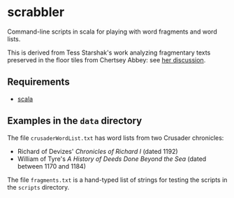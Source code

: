 # scrabbler

Command-line scripts in scala for playing with word fragments and word lists.

This is derived from Tess Starshak's work analyzing fragmentary texts preserved in the floor tiles from Chertsey Abbey: see [her discussion](https://github.com/tessstarshak/portfolio/wiki).


## Requirements

- [scala](http://www.scala-lang.org/)

## Examples in the `data` directory

The file `crusaderWordList.txt` has word lists from two Crusader chronicles:

- Richard of Devizes' *Chronicles of Richard I* (dated 1192)
- William of Tyre's *A History of Deeds Done Beyond the Sea* (dated between 1170 and 1184)

The file `fragments.txt` is a hand-typed list of strings for testing the scripts in the `scripts` directory.
